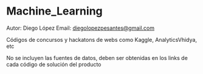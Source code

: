 # Machine_Learning

Autor: Diego López
Email: diegolopezpesantes@gmail.com

Códigos de concursos y hackatons de webs como Kaggle, AnalyticsVhidya, etc

No se incluyen las fuentes de datos, deben ser obtenidas en los links de cada código de solución del producto
